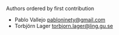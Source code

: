 Authors ordered by first contribution

* Pablo Vallejo <pabloninety@gmail.com>
* Torbjörn Lager <torbjorn.lager@ling.gu.se>
